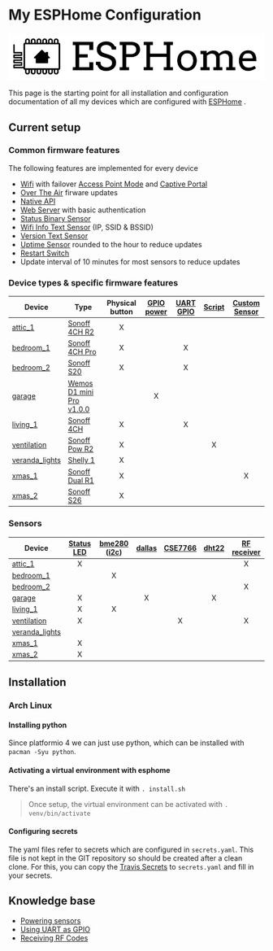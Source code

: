# My ESPHome Configuration

![ESPHome](logo-text.svg)

This page is the starting point for all installation and configuration documentation of all my devices which are configured with [ESPHome](https://esphome.io/) .

## Current setup

### Common firmware features

The following features are implemented for every device

- [Wifi](https://esphome.io/components/wifi.html) with failover [Access Point Mode](https://esphome.io/components/wifi.html#access-point-mode) and [Captive Portal](https://esphome.io/components/captive_portal.html)
- [Over The Air](https://esphome.io/components/ota.html) firware updates
- [Native API](https://esphome.io/components/api.html)
- [Web Server](https://esphome.io/components/web_server.html) with basic authentication
- [Status Binary Sensor](https://esphome.io/components/binary_sensor/status.html)
- [Wifi Info Text Sensor](https://esphome.io/components/text_sensor/wifi_info.html) (IP, SSID & BSSID)
- [Version Text Sensor](https://esphome.io/components/text_sensor/version.html)
- [Uptime Sensor](https://esphome.io/components/sensor/uptime.html) rounded to the hour to reduce updates
- [Restart Switch](https://esphome.io/components/switch/restart.html)
- Update interval of 10 minutes for most sensors to reduce updates

### Device types & specific firmware features

| Device | Type | Physical button | [GPIO power] | [UART GPIO] | [Script] | [Custom Sensor] |
| -- | -- |:--:|:--:|:--:|:--:|:--:|
| [attic_1]        | [Sonoff 4CH R2]             | X |   |   |   |   |
| [bedroom_1]      | [Sonoff 4CH Pro]            | X |   | X |   |   |
| [bedroom_2]      | [Sonoff S20]                | X |   | X |   |   |
| [garage]         | [Wemos D1 mini Pro v1.0.0]  |   | X |   |   |   |
| [living_1]       | [Sonoff 4CH]                | X |   | X |   |   |
| [ventilation]    | [Sonoff Pow R2]             | X |   |   | X |   |
| [veranda_lights] | [Shelly 1]                  | X |   |   |   |   |
| [xmas_1]         | [Sonoff Dual R1]            | X |   |   |   | X |
| [xmas_2]         | [Sonoff S26]                | X |   |   |   |   |

### Sensors

| Device | [Status LED] | [bme280] ([i2c])  | [dallas] | [CSE7766] | [dht22] | [RF receiver] |
| -- |:--:|:--:|:--:|:--:|:--:|:--:|
| [attic_1]        | X |   |   |   |   | X |
| [bedroom_1]      |   | X |   |   |   |   |
| [bedroom_2]      |   |   |   |   |   | X |
| [garage]         | X |   | X |   | X |   |
| [living_1]       | X | X |   |   |   |   |
| [ventilation]    | X |   |   | X |   | X |
| [veranda_lights] |   |   |   |   |   |   |
| [xmas_1]         | X |   |   |   |   |   |
| [xmas_2]         | X |   |   |   |   |   |

## Installation

### Arch Linux

#### Installing python

Since platformio 4 we can just use python, which can be installed with `pacman -Syu python`.

#### Activating a virtual environment with esphome

There's an install script. Execute it with `. install.sh`
> Once setup, the virtual environment can be activated with `. venv/bin/activate`

#### Configuring secrets

The yaml files refer to secrets which are configured in `secrets.yaml`. This file is not kept in the GIT repository so should be created after a clean clone.
For this, you can copy the [Travis Secrets] to `secrets.yaml` and fill in your secrets.

## Knowledge base

- [Powering sensors](PoweringSensors.md)
- [Using UART as GPIO](UARTasGPIO.md)
- [Receiving RF Codes](RFReceiver.md)

[Travis Secrets]: https://github.com/AlexMekkering/esphome-config/blob/master/.travis-secrets.yaml
[Common Travis Secrets]: https://github.com/AlexMekkering/esphome-config/blob/master/common/.travis-secrets.yaml
[attic_1]: https://github.com/AlexMekkering/esphome-config/blob/master/attic_1.yaml
[bedroom_1]: https://github.com/AlexMekkering/esphome-config/blob/master/bedroom_1.yaml
[bedroom_2]: https://github.com/AlexMekkering/esphome-config/blob/master/bedroom_2.yaml
[garage]: https://github.com/AlexMekkering/esphome-config/blob/master/garage.yaml
[living_1]: https://github.com/AlexMekkering/esphome-config/blob/master/living_1.yaml
[ventilation]: https://github.com/AlexMekkering/esphome-config/blob/master/ventilation.yaml
[veranda_lights]: https://github.com/AlexMekkering/esphome-config/blob/master/veranda_lights.yaml
[xmas_1]: https://github.com/AlexMekkering/esphome-config/blob/master/xmas_1.yaml
[xmas_2]: https://github.com/AlexMekkering/esphome-config/blob/master/xmas_2.yaml
[Sonoff S20]: https://www.itead.cc/smart-socket.html
[Sonoff S26]: https://sonoff.tech/product/smart-plug/s26
[NodeMCU v2]: https://github.com/nodemcu/nodemcu-devkit-v1.0
[Wemos D1 mini Pro v1.0.0]: https://wiki.wemos.cc/products:retired:d1_mini_pro_v1.0.0
[Sonoff 4CH]: https://www.itead.cc/sonoff-4ch.html
[Sonoff 4CH R2]: https://www.itead.cc/sonoff-4ch.html
[Sonoff 4CH Pro]: https://www.itead.cc/sonoff-4ch-pro.html
[Sonoff Pow R2]: https://www.itead.cc/sonoff-pow-r2.html
[Sonoff Dual R1]: https://www.itead.cc/sonoff-dual.html
[Shelly 1]: https://shelly.cloud/shelly1-open-source/
[Script]: https://esphome.io/guides/automations.html#script-execute-action
[Custom Sensor]: https://esphome.io/components/sensor/custom.html
[GPIO power]: PoweringSensors.md
[UART GPIO]: UARTasGPIO.md
[Status LED]: https://esphome.io/components/status_led.html
[bme280]: https://esphome.io/components/sensor/bme280.html
[i2c]: https://esphome.io/components/i2c.html
[dallas]: https://esphome.io/components/sensor/dallas.html
[CSE7766]: https://esphome.io/components/sensor/cse7766.html
[dht22]: https://esphome.io/components/sensor/dht.html
[RF Receiver]: RFReceiver.md
